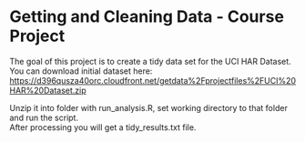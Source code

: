 # Getting and Cleaning Data - Course Project

The goal of this project is to create a tidy data set for the UCI HAR Dataset.  
You can download initial dataset here: https://d396qusza40orc.cloudfront.net/getdata%2Fprojectfiles%2FUCI%20HAR%20Dataset.zip  

Unzip it into folder with run_analysis.R, set working directory to that folder and run the script.  
After processing you will get a tidy_results.txt file.  
